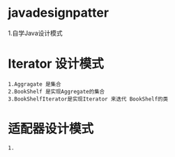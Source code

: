 # javadesignpatter
1.自学Java设计模式

# Iterator 设计模式
    1.Aggragate 是集合
    2.BookShelf 是实现Aggregate的集合
    3.BookShelfIterator是实现Iterator 来迭代 BookShelf的类
    
# 适配器设计模式
    1.   